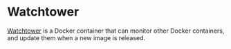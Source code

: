 # Watchtower

[Watchtower](https://github.com/v2tec/watchtower) is a Docker container that can monitor other Docker containers, and update them when a new image is released.
